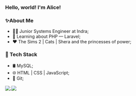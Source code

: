 ### Hello, world! I'm Alice! 

<!--
**aliccanti/aliccanti** is a ✨ _special_ ✨ repository because its `README.md` (this file) appears on your GitHub profile.

Here are some ideas to get you started:

- 🔭 I’m currently working on ...

- 🤔 I’m looking for help with ...
- 💬 Ask me about ...
- 📫 How to reach me: ...
- 😄 Pronouns: ...
- ⚡ Fun fact: ...
-->

### :sparkles:About Me

-  👩‍💻 Junior Systems Engineer at Indra;
-  🚀 Learning about PHP — Laravel;
-  ❤️ The Sims 2 | Cats | Shera and the princesses of power;

### 🔭 Tech Stack

- 🛢 MySQL;
- 🌐 HTML | CSS | JavaScript;
-  📎 Git;

 
 <a href="https://github.com/anuraghazra/github-readme-stats">
  <img align="center" src="https://github-readme-stats.vercel.app/api?username=aliccanti&hide=contribs,issues&show_icons=true&theme=dracula" />
</a>
<a href="https://github.com/anuraghazra/convoychat">
  <img align="center" src="https://github-readme-stats.vercel.app/api/top-langs/?username=aliccanti&layout=compact&theme=dracula" />
</a>
